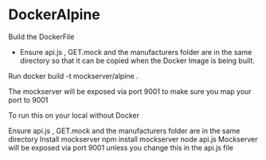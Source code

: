 # DockerAlpine

Build the DockerFile
- Ensure api.js , GET.mock and the manufacturers folder are in the same directory so that it can be copied when the Docker Image is being built.

Run
docker build -t mockserver/alpine .

The mockserver will be exposed via port 9001 to make sure you map your port to 9001

To run this on your local without Docker

Ensure api.js , GET.mock and the manufacturers folder are in the same directory
Install mockserver npm install mockserver
node api.js 
Mockserver will be exposed via port 9001 unless you change this in the api.js file

